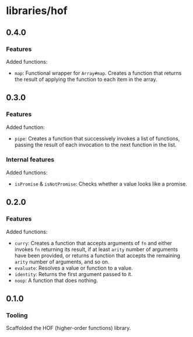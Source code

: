 # libraries/hof

## 0.4.0

### Features

Added functions:

- `map`: Functional wrapper for `Array#map`. Creates a function that returns the result of applying the function to each item in the array.

## 0.3.0

### Features

Added function:

- `pipe`: Creates a function that successively invokes a list of functions, passing the result of each invocation to the next function in the list.

### Internal features

Added functions:

- `isPromise` & `isNotPromise`: Checks whether a value looks like a promise.

## 0.2.0

### Features

Added functions:

- `curry`: Creates a function that accepts arguments of `fn` and either invokes `fn` returning its result, if at least `arity` number of arguments have been provided, or returns a function that accepts the remaining `arity` number of arguments, and so on.
- `evaluate`: Resolves a value or function to a value.
- `identity`: Returns the first argument passed to it.
- `noop`: A function that does nothing.

## 0.1.0

### Tooling

Scaffolded the HOF (higher-order functions) library.
